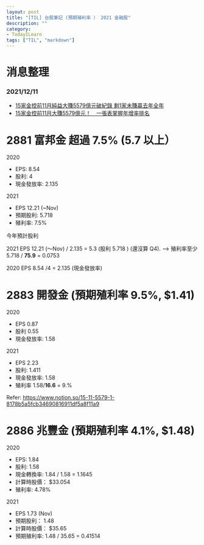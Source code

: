 ```yaml
---
layout: post
title: "[TIL] 台股筆記 (預期殖利率 ） 2021 金融股"
description: ""
category: 
- TodayILearn
tags: ["TIL", "markdown"]
---
```


# 消息整理

### 2021/12/11

- [15家金控前11月純益大賺5579億元破紀錄 剩1家未賺贏去年全年](https://news.cnyes.com/news/id/4785463)
- [15家金控前11月大賺5579億元！　一張表掌握年增率排名](https://finance.ettoday.net/news/2143589?redirect=1)

# 2881 富邦金  超過 7.5% (5.7 以上）

2020

- EPS:  8.54
- 股利: 4
- 現金發放率: 2.135

2021

- EPS 12.21 (~Nov)
- 預期股利: 5.718
- 殖利率: 7.5%

今年預計股利

2021 EPS 12.21  (～Nov) / 2.135 = 5.3 (股利 5.718 ) (還沒算 Q4). —> 殖利率至少 5.718 / **75.9** = 0.0753

2020 EPS 8.54 /4 = 2.135 (現金發放率)

# 2883 開發金 (預期殖利率 9.5%, $1.41)

2020

- EPS 0.87
- 股利 0.55
- 現金發放率:  1.58

2021

- EPS 2.23
- 股利: 1.411
- 現金發放率:  1.58
- 殖利率 1.58/**16.6** = 9.%

Refer: https://www.notion.so/15-11-5579-1-8178b5a5fcb34690816911df5a8f11a9

# 2886 兆豐金 (預期殖利率 4.1%, $1.48)

2020

- EPS: 1.84
- 股利: 1.58
- 現金轉換率:  1.84 / 1.58 = 1.1645
- 計算時股價： $33.054
- 殖利率: 4.78%

2021

- EPS 1.73 (Nov)
- 預期股利： 1.48
- 計算時股價： $35.65
- 預期殖利率: 1.48 / 35.65 = 0.41514
